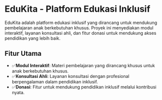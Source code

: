 # EduKita - Platform Edukasi Inklusif

EduKita adalah platform edukasi inklusif yang dirancang untuk mendukung pembelajaran anak berkebutuhan khusus. Proyek ini menyediakan modul interaktif, layanan konsultasi ahli, dan fitur donasi untuk mendukung akses pendidikan yang lebih baik.

## Fitur Utama

- ✅**Modul Interaktif**: Materi pembelajaran yang dirancang khusus untuk anak berkebutuhan khusus.
- ✅**Konsultasi Ahli**: Layanan konsultasi dengan profesional berpengalaman dalam pendidikan inklusif.
- ✅**Donasi**: Fitur untuk mendukung pendidikan inklusif melalui kontribusi nyata.

